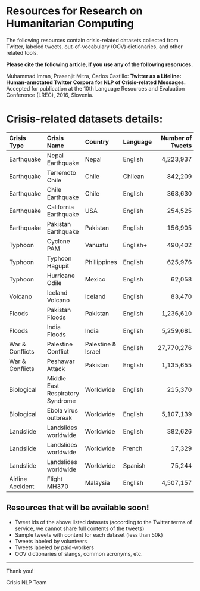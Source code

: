 # Resources for Research on Humanitarian Computing

The following resources contain crisis-related datasets collected from Twitter, labeled tweets, out-of-vocabulary (OOV) dictionaries, and other related tools.

**Please cite the following article, if you use any of the following resoruces.**

Muhammad Imran, Prasenjit Mitra, Carlos Castillo: **Twitter as a Lifeline: Human-annotated Twitter Corpora for NLP of Crisis-related Messages.** Accepted for publication at the 10th Language Resources and Evaluation Conference (LREC), 2016, Slovenia.

# Crisis-related datasets details:
| Crisis Type      | Crisis Name                      | Country            | Language | Number of Tweets | Start-date | End-date   |
| :---             |:---                              |:---                |:---      |---:         | ---:       | ---:       |
| Earthquake       | Nepal Earthquake                 | Nepal              | English  | 4,223,937   | 2015-04-25 | 2015-05-19 |
| Earthquake       | Terremoto Chile                  | Chile              | Chilean  | 842,209     | 2014-04-02 | 2014-04-10 |
| Earthquake       | Chile Earthquake                 | Chile              | English  | 368,630     | 2014-04-02 | 2014-04-17 |
| Earthquake       | California Earthquake            | USA                | English  | 254,525     | 2014-08-24 | 2014-08-30 |
| Earthquake       | Pakistan Earthquake              | Pakistan           | English  | 156,905     | 2013-09-25 | 2013-10-10 |
| Typhoon          | Cyclone PAM                      | Vanuatu            | English+ | 490,402     | 2015-03-11 | 2015-03-29 |
| Typhoon          | Typhoon Hagupit                  | Phillippines       | English  | 625,976     | 2014-12-03 | 2014-12-16 |
| Typhoon          | Hurricane Odile                  | Mexico             | English  | 62,058      | 2014-09-15 | 2014-09-28 |
| Volcano          | Iceland Volcano                  | Iceland            | English  | 83,470      | 2014-08-25 | 2014-09-01 |
| Floods           | Pakistan Floods                  | Pakistan           | English  | 1,236,610   | 2014-09-07 | 2014-09-22 |
| Floods           | India Floods                     | India              | English  | 5,259,681   | 2014-08-10 | 2014-09-03 |
| War & Conflicts  | Palestine Conflict               | Palestine & Israel | English  | 27,770,276  | 2014-07-12 | 2014-10-02 |
| War & Conflicts  | Peshawar Attack                  | Pakistan           | English  | 1,135,655   | 2014-12-16 | 2014-12-28 |
| Biological       | Middle East Respiratory Syndrome | Worldwide          | English  | 215,370     | 2014-04-27 | 2014-07-14 |
| Biological       | Ebola virus outbreak             | Worldwide          | English  | 5,107,139   | 2014-08-02 | 2014-10-27 |
| Landslide        | Landslides worldwide             | Worldwide          | English  | 382,626     | 2014-05-28 | 2015-03-12 |
| Landslide        | Landslides worldwide             | Worldwide          | French   | 17,329      | 2015-03-12 | 2015-06-23 |
| Landslide        | Landslides worldwide             | Worldwide          | Spanish  | 75,244      | 2015-03-12 | 2015-06-23 |
| Airline Accident | Flight MH370                    | Malaysia           | English  | 4,507,157   | 2014-03-11 | 2014-07-12 |

## Resources that will be available soon!
* Tweet ids of the above listed datasets (according to the Twitter terms of service, we cannot share full contents of the tweets)
* Sample tweets with content for each dataset (less than 50k)
* Tweets labeled by volunteers
* Tweets labeled by paid-workers
* OOV dictionaries of slangs, common acronyms, etc.

---
Thank you!

Crisis NLP Team
